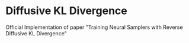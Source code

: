 # Diffusive KL Divergence
Official Implementation of paper "Training Neural Samplers with Reverse Diffusive KL Divergence"
